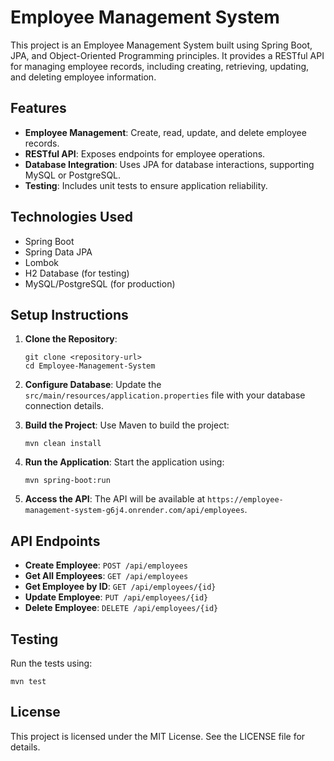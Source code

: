 # Employee Management System

This project is an Employee Management System built using Spring Boot, JPA, and Object-Oriented Programming principles. It provides a RESTful API for managing employee records, including creating, retrieving, updating, and deleting employee information.

## Features

- **Employee Management**: Create, read, update, and delete employee records.
- **RESTful API**: Exposes endpoints for employee operations.
- **Database Integration**: Uses JPA for database interactions, supporting MySQL or PostgreSQL.
- **Testing**: Includes unit tests to ensure application reliability.

## Technologies Used

- Spring Boot
- Spring Data JPA
- Lombok
- H2 Database (for testing)
- MySQL/PostgreSQL (for production)

## Setup Instructions

1. **Clone the Repository**:
   ```
   git clone <repository-url>
   cd Employee-Management-System
   ```

2. **Configure Database**:
   Update the `src/main/resources/application.properties` file with your database connection details.

3. **Build the Project**:
   Use Maven to build the project:
   ```
   mvn clean install
   ```

4. **Run the Application**:
   Start the application using:
   ```
   mvn spring-boot:run
   ```

5. **Access the API**:
   The API will be available at `https://employee-management-system-g6j4.onrender.com/api/employees`.

## API Endpoints

- **Create Employee**: `POST /api/employees`
- **Get All Employees**: `GET /api/employees`
- **Get Employee by ID**: `GET /api/employees/{id}`
- **Update Employee**: `PUT /api/employees/{id}`
- **Delete Employee**: `DELETE /api/employees/{id}`

## Testing

Run the tests using:
```
mvn test
```

## License

This project is licensed under the MIT License. See the LICENSE file for details.